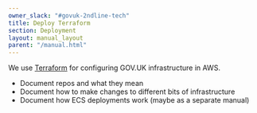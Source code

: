 ```yaml
---
owner_slack: "#govuk-2ndline-tech"
title: Deploy Terraform
section: Deployment
layout: manual_layout
parent: "/manual.html"
---
```



We use [Terraform](https://terraform.io) for configuring GOV.UK infrastructure in AWS.

- Document repos and what they mean
- Document how to make changes to different bits of infrastructure
- Document how ECS deployments work (maybe as a separate manual)
